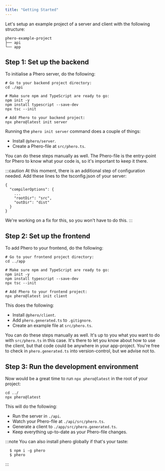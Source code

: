 ```yaml
---
title: "Getting Started"
---
```


Let's setup an example project of a server and client with the following structure:

```
phero-example-project
├── api
└── app
```

## Step 1: Set up the backend

To initialise a Phero server, do the following:

```
# Go to your backend project directory:
cd ./api
​
# Make sure npm and TypeScript are ready to go:
npm init -y
npm install typescript --save-dev
npx tsc --init
​
# Add Phero to your backend project:
npx phero@latest init server
```

Running the `phero init server` command does a couple of things:

- Install `@phero/server`.
- Create a Phero-file at `src/phero.ts`.

You can do these steps manually as well. The Phero-file is the entry-point for Phero to know what your code is, so it's important to keep it there.

:::caution
At this moment, there is an additional step of configuration needed. Add these lines to the tsconfig.json of your server:

```
{
  "compilerOptions": {
    ...
    "rootDir": "src",
    "outDir": "dist"
  }
}
```

We're working on a fix for this, so you won't have to do this.
:::

## Step 2: Set up the frontend

To add Phero to your frontend, do the following:

```
# Go to your frontend project directory:
cd ../app

# Make sure npm and TypeScript are ready to go:
npm init -y
npm install typescript --save-dev
npx tsc --init

# Add Phero to your frontend project:
npx phero@latest init client
```

This does the following:

- Install `@phero/client`.
- Add `phero.generated.ts` to `.gitignore`.
- Create an example file at `src/phero.ts`.

You can do these steps manually as well. It's up to you what you want to do with `src/phero.ts` in this case. It's there to let you know about how to use the client, but that code could be anywhere in your app-project. You're free to check in `phero.generated.ts` into version-control, but we advise not to.

## Step 3: Run the development environment

Now would be a great time to run `npx phero@latest` in the root of your project:

```
cd ../
npx phero@latest
```

This will do the following:

- Run the server in `./api`.
- Watch your Phero-file at `./api/src/phero.ts`.
- Generate a client to `./app/src/phero.generated.ts`.
- Keep everything up-to-date as your Phero-file changes.

:::note
You can also install phero globally if that's your taste:

```
  $ npm i -g phero
  $ phero
```

:::
